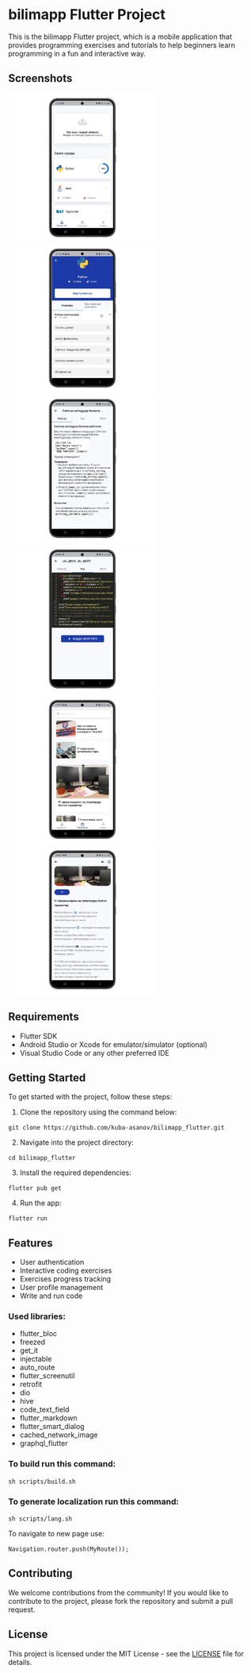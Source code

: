 # bilimapp Flutter Project

This is the bilimapp Flutter project, which is a mobile application that provides programming exercises and tutorials to help beginners learn programming in a fun and interactive way.

## Screenshots

<p float="left">
<img src="assets/images/screens/IMG_6620.PNG" width="300" >
<img src="assets/images/screens/IMG_6622.PNG" width="300">
<img src="assets/images/screens/IMG_6615.PNG" width="300">
<img src="assets/images/screens/IMG_6614.PNG" width="300">
<img src="assets/images/screens/IMG_6613.PNG" width="300">
<img src="assets/images/screens/IMG_6612.PNG" width="300">
</p>

## Requirements

- Flutter SDK
- Android Studio or Xcode for emulator/simulator (optional)
- Visual Studio Code or any other preferred IDE

## Getting Started

To get started with the project, follow these steps:

1. Clone the repository using the command below:

```
git clone https://github.com/kuba-asanov/bilimapp_flutter.git
```

2. Navigate into the project directory:

```
cd bilimapp_flutter
```

3. Install the required dependencies:

```
flutter pub get
```

4. Run the app:

```
flutter run
```

## Features

- User authentication
- Interactive coding exercises
- Exercises progress tracking
- User profile management
- Write and run code

### Used libraries:

- flutter_bloc
- freezed
- get_it
- injectable
- auto_route
- flutter_screenutil
- retrofit
- dio
- hive
- code_text_field
- flutter_markdown
- flutter_smart_dialog
- cached_network_image
- graphql_flutter

### To build run this command:

```
sh scripts/build.sh
```

### To generate localization run this command:

```
sh scripts/lang.sh
```

To navigate to new page use:

```
Navigation.router.push(MyRoute());
```

## Contributing

We welcome contributions from the community! If you would like to contribute to the project, please fork the repository and submit a pull request.

## License

This project is licensed under the MIT License - see the [LICENSE](LICENSE) file for details.
